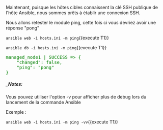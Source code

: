 

Maintenant, puisque les hôtes cibles connaissent la clé SSH publique de l'hôte Ansible, nous sommes prêts à établir une connexion SSH.

Nous allons retester le module ping, cette fois ci vous devriez avoir une réponse "pong"

`ansible web -i hosts.ini -m ping`{{execute T1}}

`ansible db -i hosts.ini -m ping`{{execute T1}}

<pre style="color: green">
managed_node1 | SUCCESS => {
    "changed": false,
    "ping": "pong"
}
</pre>


##### _Notes:

Vous pouvez utiliser l'option -v pour afficher plus de debug lors du lancement de la commande Ansible

Exemple :

`ansible web -i hosts.ini -m ping -vv`{{execute T1}}
